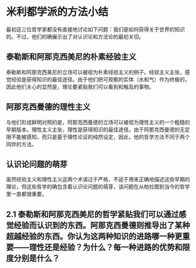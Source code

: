 # 米利都学派的方法小结

最初这三位哲学家都没有直接地讨论如下问题：我们是如何获得关于世界的知识的。不过，他们的确展示出了对认识论和方法论的最初关切。

## 泰勒斯和阿那克西美尼的朴素经验主义

泰勒斯和阿那克西美尼的立场可以被视为朴素经验主义的例子。经验主义主张，感觉经验是获得知识的最佳途径。由于他们把可观察的实体（水和气）作为终极的，因此他们关心的显然是，理论要紧贴我们可以看到和触及的事物。

## 阿那克西曼德的理性主义

与他们形成鲜明对照的是，阿那克西曼德的立场可以被视为理性主义的一个粗糙的早期版本。理性主义主张，理性是获得知识的最佳途径。由于阿那克西曼德的无定限不能被感知，而只是基于理性论证的纯然设定，因此，他的哲学方法不同于两个同伴的方法。

## 认识论问题的萌芽

虽然经验主义和理性主义这两个术语过于严格，不适于用来正确地描述这些早期的理论，但这些哲学的确包含着认识论问题的萌芽，该问题在从柏拉图到当今的哲学里一直都很重要。

## 2.1 泰勒斯和阿那克西美尼的哲学紧贴我们可以通过感觉经验而认识到的东西。阿那克西曼德则推导出了某种超越经验的东西。你认为这两种知识的进路哪一种更重要——理性还是经验？为什么？每一种进路的优势和限度分别是什么？
